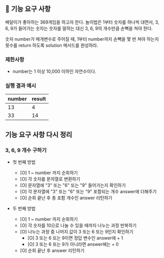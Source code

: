 ## 🚀 기능 요구 사항

배달이가 좋아하는 369게임을 하고자 한다. 놀이법은 1부터 숫자를 하나씩 대면서, 3, 6, 9가 들어가는 숫자는 숫자를 말하는 대신 3, 6, 9의 개수만큼 손뼉을 쳐야 한다.

숫자 number가 매개변수로 주어질 때, 1부터 number까지 손뼉을 몇 번 쳐야 하는지 횟수를 return 하도록 solution 메서드를 완성하라.

### 제한사항

- number는 1 이상 10,000 이하인 자연수이다.

### 실행 결과 예시

| number | result |
| ------ | ------ |
| 13     | 4      |
| 33     | 14     |

## 기능 요구 사항 다시 정리

### 3, 6, 9 개수 구하기

- 첫 번째 방법

  - [O] 1 ~ number 까지 순회하기
  - [O] 각 숫자를 문자열로 변환하기
  - [O] 문자열에 "3" 또는 "6" 또는 "9" 들어가는지 확인하기
  - [O] 각 문자열에 "3" 또는 "6" 또는 "9" 포함되는 개수 answer에 더해주기
  - [O] 순회 끝난 후 총 포함 개수인 answer 리턴하기

- 두 번째 방법

  - [O] 1 ~ number 까지 순회하기
  - [O] 각 숫자를 10으로 나눌 수 있을 때까지 나누는 과정 반복하기
  - [O] 나누는 과정 중 나머지 값이 3 또는 6 또는 9인지 확인하기
    - [O] 3 또는 6 또는 9이면 정답 변수인 answer에 + 1
    - [O] 3 또는 6 또는 9가 아니라면 answer에는 + 0
  - [O] 순회 끝난 후 answer 리턴하기
